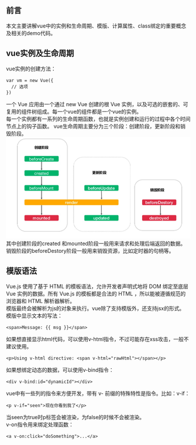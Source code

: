 ## 前言
本文主要讲解vue中的实例和生命周期、模版、计算属性、class绑定的重要概念及相关的demo代码。
## vue实例及生命周期
vue实例的创建方法：  

```
var vm = new Vue({
  // 选项
})
```
一个 Vue 应用由一个通过 new Vue 创建的根 Vue 实例，以及可选的嵌套的、可复用的组件树组成。每一个vue的组件都是一个vue的实例。  
每一个实例都有一系列的生命周期函数，也就是实例创建和运行的过程中各个时间节点上的钩子函数。
vue生命周期主要分为三个阶段：创建阶段，更新阶段和销毁阶段。
![avatar](./img/life.jpeg)  
其中创建阶段的created 和mounted阶段一般用来请求和处理后端返回的数据。销毁阶段的beforeDestory阶段一般用来销毁资源，比如定时器的句柄等。
## 模版语法
Vue.js 使用了基于 HTML 的模板语法，允许开发者声明式地将 DOM 绑定至底层 Vue 实例的数据。所有 Vue.js 的模板都是合法的 HTML ，所以能被遵循规范的浏览器和 HTML 解析器解析。  
模版最终会被解析为js的对象来执行。vue除了支持模版外，还支持jsx的形式。  
模版中显示文本的写法：  

```
<span>Message: {{ msg }}</span>
```
如果想直接显示html代码，可以使用v-html指令，不过可能存在xss攻击，一般不建议使用。

```
<p>Using v-html directive: <span v-html="rawHtml"></span></p>
```
如果想绑定动态的数据，可以使用v-bind指令：

```
<div v-bind:id="dynamicId"></div>
```
vue中有一些列的指令来方便开发，带有 v- 前缀的特殊特性是指令。比如：v-if：

```
<p v-if="seen">现在你看到我了</p>
```
当seen为true时p标签会被渲染，为false的时候不会被渲染。  
v-on指令用来绑定处理函数：

```
<a v-on:click="doSomething">...</a>
```	
		

